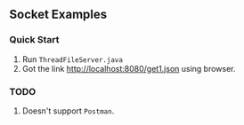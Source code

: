 ## Socket Examples

### Quick Start
1. Run `ThreadFileServer.java`
2. Got the link [http://localhost:8080/get1.json](http://localhost:8080/get1.json) using browser.

### TODO
1. Doesn't support `Postman`.
